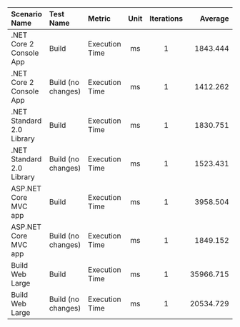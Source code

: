  Scenario Name             | Test Name          | Metric         | Unit | Iterations |   Average | STDEV.S |       Min |       Max
:------------------------- |:------------------ |:-------------- |:----:|:----------:| ---------:| -------:| ---------:| ---------:
 .NET Core 2 Console App   | Build              | Execution Time |  ms  |     1      |  1843.444 |     NaN |  1843.444 |  1843.444
 .NET Core 2 Console App   | Build (no changes) | Execution Time |  ms  |     1      |  1412.262 |     NaN |  1412.262 |  1412.262
 .NET Standard 2.0 Library | Build              | Execution Time |  ms  |     1      |  1830.751 |     NaN |  1830.751 |  1830.751
 .NET Standard 2.0 Library | Build (no changes) | Execution Time |  ms  |     1      |  1523.431 |     NaN |  1523.431 |  1523.431
 ASP.NET Core MVC app      | Build              | Execution Time |  ms  |     1      |  3958.504 |     NaN |  3958.504 |  3958.504
 ASP.NET Core MVC app      | Build (no changes) | Execution Time |  ms  |     1      |  1849.152 |     NaN |  1849.152 |  1849.152
 Build Web Large           | Build              | Execution Time |  ms  |     1      | 35966.715 |     NaN | 35966.715 | 35966.715
 Build Web Large           | Build (no changes) | Execution Time |  ms  |     1      | 20534.729 |     NaN | 20534.729 | 20534.729
